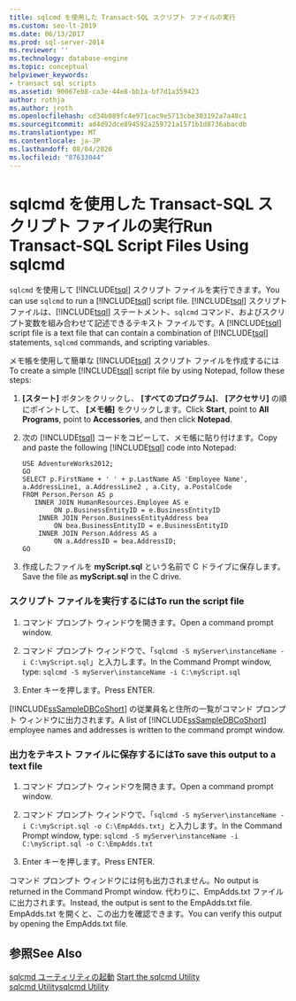 ```yaml
---
title: sqlcmd を使用した Transact-SQL スクリプト ファイルの実行
ms.custom: seo-lt-2019
ms.date: 06/13/2017
ms.prod: sql-server-2014
ms.reviewer: ''
ms.technology: database-engine
ms.topic: conceptual
helpviewer_keywords:
- transact sql scripts
ms.assetid: 90067eb8-ca3e-44e8-bb1a-bf7d1a359423
author: rothja
ms.author: jroth
ms.openlocfilehash: cd34b089fc4e971cac9e5713cbe303192a7a48c1
ms.sourcegitcommit: ad4d92dce894592a259721a1571b1d8736abacdb
ms.translationtype: MT
ms.contentlocale: ja-JP
ms.lasthandoff: 08/04/2020
ms.locfileid: "87633044"
---
```

# <a name="run-transact-sql-script-files-using-sqlcmd"></a><span data-ttu-id="1055a-102">sqlcmd を使用した Transact-SQL スクリプト ファイルの実行</span><span class="sxs-lookup"><span data-stu-id="1055a-102">Run Transact-SQL Script Files Using sqlcmd</span></span>
  <span data-ttu-id="1055a-103">`sqlcmd` を使用して [!INCLUDE[tsql](../../includes/tsql-md.md)] スクリプト ファイルを実行できます。</span><span class="sxs-lookup"><span data-stu-id="1055a-103">You can use `sqlcmd` to run a [!INCLUDE[tsql](../../includes/tsql-md.md)] script file.</span></span> <span data-ttu-id="1055a-104">[!INCLUDE[tsql](../../includes/tsql-md.md)] スクリプト ファイルは、[!INCLUDE[tsql](../../includes/tsql-md.md)] ステートメント、`sqlcmd` コマンド、およびスクリプト変数を組み合わせて記述できるテキスト ファイルです。</span><span class="sxs-lookup"><span data-stu-id="1055a-104">A [!INCLUDE[tsql](../../includes/tsql-md.md)] script file is a text file that can contain a combination of [!INCLUDE[tsql](../../includes/tsql-md.md)] statements, `sqlcmd` commands, and scripting variables.</span></span>  
  
 <span data-ttu-id="1055a-105">メモ帳を使用して簡単な [!INCLUDE[tsql](../../includes/tsql-md.md)] スクリプト ファイルを作成するには</span><span class="sxs-lookup"><span data-stu-id="1055a-105">To create a simple [!INCLUDE[tsql](../../includes/tsql-md.md)] script file by using Notepad, follow these steps:</span></span>  
  
1.  <span data-ttu-id="1055a-106">**[スタート]** ボタンをクリックし、 **[すべてのプログラム]**、 **[アクセサリ]** の順にポイントして、 **[メモ帳]** をクリックします。</span><span class="sxs-lookup"><span data-stu-id="1055a-106">Click **Start**, point to **All Programs**, point to **Accessories**, and then click **Notepad**.</span></span>  
  
2.  <span data-ttu-id="1055a-107">次の [!INCLUDE[tsql](../../includes/tsql-md.md)] コードをコピーして、メモ帳に貼り付けます。</span><span class="sxs-lookup"><span data-stu-id="1055a-107">Copy and paste the following [!INCLUDE[tsql](../../includes/tsql-md.md)] code into Notepad:</span></span>  
  
    ```  
    USE AdventureWorks2012;  
    GO  
    SELECT p.FirstName + ' ' + p.LastName AS 'Employee Name',  
    a.AddressLine1, a.AddressLine2 , a.City, a.PostalCode   
    FROM Person.Person AS p   
       INNER JOIN HumanResources.Employee AS e   
            ON p.BusinessEntityID = e.BusinessEntityID  
        INNER JOIN Person.BusinessEntityAddress bea   
            ON bea.BusinessEntityID = e.BusinessEntityID  
        INNER JOIN Person.Address AS a   
            ON a.AddressID = bea.AddressID;  
    GO  
    ```  
  
3.  <span data-ttu-id="1055a-108">作成したファイルを **myScript.sql** という名前で C ドライブに保存します。</span><span class="sxs-lookup"><span data-stu-id="1055a-108">Save the file as **myScript.sql** in the C drive.</span></span>  
  
### <a name="to-run-the-script-file"></a><span data-ttu-id="1055a-109">スクリプト ファイルを実行するには</span><span class="sxs-lookup"><span data-stu-id="1055a-109">To run the script file</span></span>  
  
1.  <span data-ttu-id="1055a-110">コマンド プロンプト ウィンドウを開きます。</span><span class="sxs-lookup"><span data-stu-id="1055a-110">Open a command prompt window.</span></span>  
  
2.  <span data-ttu-id="1055a-111">コマンド プロンプト ウィンドウで、「`sqlcmd -S myServer\instanceName -i C:\myScript.sql`」と入力します。</span><span class="sxs-lookup"><span data-stu-id="1055a-111">In the Command Prompt window, type: `sqlcmd -S myServer\instanceName -i C:\myScript.sql`</span></span>  
  
3.  <span data-ttu-id="1055a-112">Enter キーを押します。</span><span class="sxs-lookup"><span data-stu-id="1055a-112">Press ENTER.</span></span>  
  
 <span data-ttu-id="1055a-113">[!INCLUDE[ssSampleDBCoShort](../../includes/sssampledbcoshort-md.md)] の従業員名と住所の一覧がコマンド プロンプト ウィンドウに出力されます。</span><span class="sxs-lookup"><span data-stu-id="1055a-113">A list of [!INCLUDE[ssSampleDBCoShort](../../includes/sssampledbcoshort-md.md)] employee names and addresses is written to the command prompt window.</span></span>  
  
### <a name="to-save-this-output-to-a-text-file"></a><span data-ttu-id="1055a-114">出力をテキスト ファイルに保存するには</span><span class="sxs-lookup"><span data-stu-id="1055a-114">To save this output to a text file</span></span>  
  
1.  <span data-ttu-id="1055a-115">コマンド プロンプト ウィンドウを開きます。</span><span class="sxs-lookup"><span data-stu-id="1055a-115">Open a command prompt window.</span></span>  
  
2.  <span data-ttu-id="1055a-116">コマンド プロンプト ウィンドウで、「`sqlcmd -S myServer\instanceName -i C:\myScript.sql -o C:\EmpAdds.txt`」と入力します。</span><span class="sxs-lookup"><span data-stu-id="1055a-116">In the Command Prompt window, type: `sqlcmd -S myServer\instanceName -i C:\myScript.sql -o C:\EmpAdds.txt`</span></span>  
  
3.  <span data-ttu-id="1055a-117">Enter キーを押します。</span><span class="sxs-lookup"><span data-stu-id="1055a-117">Press ENTER.</span></span>  
  
 <span data-ttu-id="1055a-118">コマンド プロンプト ウィンドウには何も出力されません。</span><span class="sxs-lookup"><span data-stu-id="1055a-118">No output is returned in the Command Prompt window.</span></span> <span data-ttu-id="1055a-119">代わりに、EmpAdds.txt ファイルに出力されます。</span><span class="sxs-lookup"><span data-stu-id="1055a-119">Instead, the output is sent to the EmpAdds.txt file.</span></span> <span data-ttu-id="1055a-120">EmpAdds.txt を開くと、この出力を確認できます。</span><span class="sxs-lookup"><span data-stu-id="1055a-120">You can verify this output by opening the EmpAdds.txt file.</span></span>  
  
## <a name="see-also"></a><span data-ttu-id="1055a-121">参照</span><span class="sxs-lookup"><span data-stu-id="1055a-121">See Also</span></span>  
 <span data-ttu-id="1055a-122">[sqlcmd ユーティリティの起動](sqlcmd-start-the-utility.md) </span><span class="sxs-lookup"><span data-stu-id="1055a-122">[Start the sqlcmd Utility](sqlcmd-start-the-utility.md) </span></span>  
 [<span data-ttu-id="1055a-123">sqlcmd Utility</span><span class="sxs-lookup"><span data-stu-id="1055a-123">sqlcmd Utility</span></span>](../../tools/sqlcmd-utility.md)  
  
  
